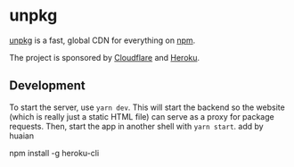 # unpkg

[unpkg](https://unpkg.com) is a fast, global CDN for everything on [npm](https://www.npmjs.com/).

The project is sponsored by [Cloudflare](https://cloudflare.com) and [Heroku](https://heroku.com).

## Development

To start the server, use `yarn dev`. This will start the backend so the website (which is really just a static HTML file) can serve as a proxy for package requests. Then, start the app in another shell with `yarn start`.
add by huaian

npm install -g heroku-cli
